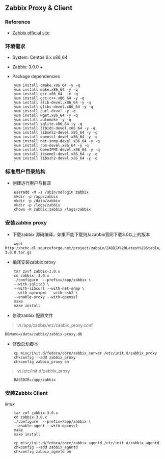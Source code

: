 ## Zabbix Proxy & Client

### Reference 
* [Zabbix official site](https://www.zabbix.com/documentation/3.0/manual)

### 环境需求

* System: Centos 6.x x86_64
* Zabbix: 3.0.0 + 

* Package dependencies 

```shell
	yum install cmake.x86_64 -y -q							
	yum install make.x86_64 -y -q
	yum install gcc.x86_64  -y -q 
	yum install gcc-c++.x86_64 -y -q
	yum install zlib-devel.x86_64 -y -q 
	yum install glibc-devel.x86_64 -y -q 
	yum install curl-devel -y -q
	yum install wget.x86_64 -y -q
	yum install automake -y -q
	yum install sqlite.x86_64 -y -q
	yum install libidn-devel.x86_64 -y -q
	yum install libxml2-devel.x86_64 -y -q
	yum install openssl-devel.x86_64 -y -q
	yum install net-snmp-devel.x86_64 -y -q
	yum install rpm-devel.x86_64 -y -q
	yum install OpenIPMI-devel.x86_64 -y -q
	yum install iksemel-devel.x86_64 -y -q
	yum install libssh2-devel.x86_64 -y -q
```

### 标准用户目录结构

* 创建运行用户与目录
```
	useradd -M -s /sbin/nologin zabbix
	mkdir -p /app/zabbix
	mkdir -p /data/zabbix
	mkdir -p /logs/zabbix
	chown -R zabbix:zabbix /logs/zabbix
```

### 安装zabbix proxy

* 下载zabbix 源码编译，如果不能下载则从zabbix官网下载3.0以上的版本

```shell
	wget http://nchc.dl.sourceforge.net/project/zabbix/ZABBIX%20Latest%20Stable/2.3.0/zabbix-3.0.0.tar.gz
```

* 编译安装zabbix proxy

```
	tar zxvf zabbix-3.0.x
	cd zabbix-.3.0.x
	./configure  --prefix=/app/zabbix \
	--with-sqlite3 \
	--with-libcurl --with-net-snmp \
	--with-openipmi --with-ssh2 \
	--enable-proxy --with-openssl
	make 
	make install 
```

* 修改zabbix 配置文件

> vi /app/zabbix/etc/zabbix_proxy.conf
```shell
DBName=/data/zabbix/zabbix-proxy.db
```

* 修改启动脚本

```shell
	cp misc/init.d/fedora/core/zabbix_server /etc/init.d/zabbix_proxy
	chkconfig --add zabbix_proxy 
	chkconfig zabbix_proxy on 
```
> vi /etc/init.d/zabbix_proxy
```shell
	BASEDIR=/app/zabbix
```

### 安装Zabbix Client

*linux*

```shell
	tar zxf zabbix-3.0.x
	cd zabbix-3.0.x
	./configure  --prefix=/app/zabbix \
	--enable-agent --with-openssl
	make 
	make install 
```

```shell
	cp misc/init.d/fedora/core/zabbix_agentd /etc/init.d/zabbix_agentd
	chkconfig --add zabbix_agentd
	chkconfig zabbix_agentd on 
```
